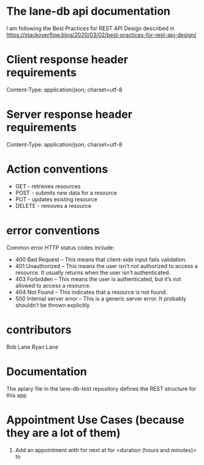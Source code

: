 
# The lane-db api documentation
I am following the Best Practices for REST API Design described in https://stackoverflow.blog/2020/03/02/best-practices-for-rest-api-design/ 
# Client response header requirements
Content-Type: application/json; charset=utf-8

# Server response header requirements
Content-Type: application/json; charset=utf-8

# Action conventions
* GET - retrieves resources
* POST - submits new data for a resource
* PUT -  updates existing resource
* DELETE - removes a resource
# error conventions
Common error HTTP status codes include:

* 400 Bad Request – This means that client-side input fails validation.
* 401 Unauthorized – This means the user isn’t not authorized to access a resource. It usually returns when the user isn’t authenticated.
* 403 Forbidden – This means the user is authenticated, but it’s not allowed to access a resource.
* 404 Not Found – This indicates that a resource is not found.
* 500 Internal server error – This is a generic server error. It probably shouldn’t be thrown explicitly.
# contributors
Bob Lane
Ryan Lane
# Documentation
The apiary file in the lane-db-test repository defines the REST structure for this app
# Appointment Use Cases (because they are a lot of them)
1. Add an appointment with <someone> for next <weekday> at <time> for <duration (hours and minutes)> to <title>.
* This will add an appointment with no description or repetition. The start one the day/time specified and run for the duration. The trasaction will be
- title: <title>
- withwhom: <someone>
- starttime: <yyyy/mm/dd of weekday time>
- endtime: <starttime + duration>
1. Add an appointment with <someone> for all day next <weekday> to <title>.
- this adds an all day appointment
1. Add an appointment with <someone> for next <weekday> at <time> for <duration> to <title> (and repeat every <interval> <unit> (forever | for <times> | until <enddate>))
This will set up a repeating appointment with the interval and unit specified than ends as specified
1. Modify the appointment <title> (to be with <someone>) (and) to start at <time> (and) to be for <duration>
- changing the start time without changing the duration will move the end time to maintain the duration 
1. Modify the appointment <title> to be all day.
start and end times are ignored
1. Modify the appointment <title> to repeat every <interval> <unit> (forever | for <times> | until <enddate>)



